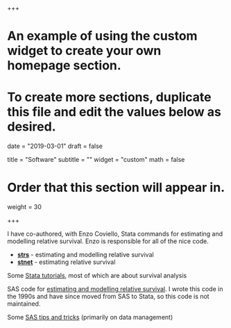 +++
# An example of using the custom widget to create your own homepage section.
# To create more sections, duplicate this file and edit the values below as desired.

date = "2019-03-01"
draft = false

title = "Software"
subtitle = ""
widget = "custom"
math = false
# Order that this section will appear in.
weight = 30

+++

I have co-authored, with Enzo Coviello, Stata commands for estimating and modelling relative survival. Enzo is responsible for all of the nice code.

- [**strs**](/software/strs/) - estimating and modelling relative survival
- [**stnet**](/software/stnet/) - estimating relative survival

Some [Stata tutorials](/software/stata/), most of which are about survival analysis

SAS code for [estimating and modelling relative survival](/software/sas/). I wrote this code in the 1990s and have since moved from SAS to Stata, so this code is not maintained.

Some [SAS tips and tricks](/software/sastips/) (primarily on data management)
